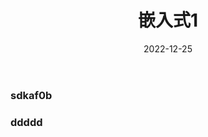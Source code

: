 ﻿---
title: "嵌入式1"
summary: We'll try to answer frequently asked qestions by users.
date: "2022-12-25"
tags: ["PaperMod", "Docs"] # 关键词
---

###  sdkaf0b

### ddddd